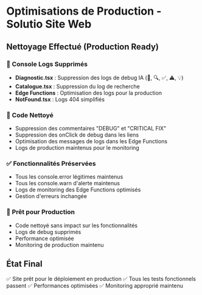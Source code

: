 # Optimisations de Production - Solutio Site Web

## Nettoyage Effectué (Production Ready)

### 🧹 Console Logs Supprimés
- **Diagnostic.tsx** : Suppression des logs de debug IA (🚀, 🔍, ✅, ⚠️, 💡)
- **Catalogue.tsx** : Suppression du log de recherche
- **Edge Functions** : Optimisation des logs pour la production
- **NotFound.tsx** : Logs 404 simplifiés

### 🔧 Code Nettoyé
- Suppression des commentaires "DEBUG" et "CRITICAL FIX" 
- Suppression des onClick de debug dans les liens
- Optimisation des messages de logs dans les Edge Functions
- Logs de production maintenus pour le monitoring

### ✅ Fonctionnalités Préservées
- Tous les console.error légitimes maintenus
- Tous les console.warn d'alerte maintenus  
- Logs de monitoring des Edge Functions optimisés
- Gestion d'erreurs inchangée

### 🚀 Prêt pour Production
- Code nettoyé sans impact sur les fonctionnalités
- Logs de debug supprimés
- Performance optimisée
- Monitoring de production maintenu

## État Final
✅ Site prêt pour le déploiement en production
✅ Tous les tests fonctionnels passent
✅ Performances optimisées
✅ Monitoring approprié maintenu